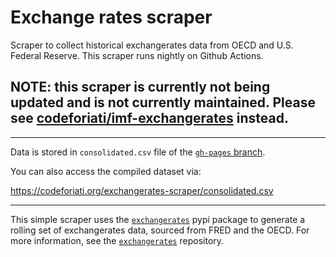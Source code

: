# Exchange rates scraper
Scraper to collect historical exchangerates data from OECD and U.S. Federal Reserve. This scraper runs nightly on Github Actions.

## NOTE: this scraper is currently not being updated and is not currently maintained. Please see [codeforiati/imf-exchangerates](https://github.com/codeforiati/imf-exchangerates) instead.

---

Data is stored in `consolidated.csv` file of the [`gh-pages` branch](https://github.com/codeforIATI/exchangerates-scraper/tree/gh-pages).

You can also access the compiled dataset via:

https://codeforiati.org/exchangerates-scraper/consolidated.csv

---

This simple scraper uses the [`exchangerates`](http://github.com/codeforiati/exchangerates) pypi package to generate a rolling set of exchangerates data, sourced from FRED and the OECD. For more information, see the [`exchangerates`](http://github.com/codeforiati/exchangerates) repository.
